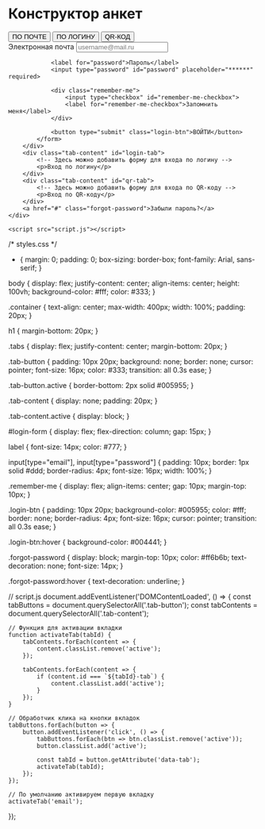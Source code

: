 <!DOCTYPE html>
<html lang="ru">
<head>
    <meta charset="UTF-8">
    <meta name="viewport" content="width=device-width, initial-scale=1.0">
    <title>Конструктор анкет</title>
    <link rel="stylesheet" href="styles.css">
</head>
<body>
    <div class="container">
        <h1>Конструктор анкет</h1>
        <div class="tabs">
            <button class="tab-button active" data-tab="email">ПО ПОЧТЕ</button>
            <button class="tab-button" data-tab="login">ПО ЛОГИНУ</button>
            <button class="tab-button" data-tab="qr">QR-КОД</button>
        </div>
        <div class="tab-content active" id="email-tab">
            <form id="login-form">
                <label for="email">Электронная почта</label>
                <input type="email" id="email" placeholder="username@mail.ru" required>

                <label for="password">Пароль</label>
                <input type="password" id="password" placeholder="******" required>

                <div class="remember-me">
                    <input type="checkbox" id="remember-me-checkbox">
                    <label for="remember-me-checkbox">Запомнить меня</label>
                </div>

                <button type="submit" class="login-btn">ВОЙТИ</button>
            </form>
        </div>
        <div class="tab-content" id="login-tab">
            <!-- Здесь можно добавить форму для входа по логину -->
            <p>Вход по логину</p>
        </div>
        <div class="tab-content" id="qr-tab">
            <!-- Здесь можно добавить форму для входа по QR-коду -->
            <p>Вход по QR-коду</p>
        </div>
        <a href="#" class="forgot-password">Забыли пароль?</a>
    </div>

    <script src="script.js"></script>
</body>
</html>


/* styles.css */
* {
    margin: 0;
    padding: 0;
    box-sizing: border-box;
    font-family: Arial, sans-serif;
}

body {
    display: flex;
    justify-content: center;
    align-items: center;
    height: 100vh;
    background-color: #fff;
    color: #333;
}

.container {
    text-align: center;
    max-width: 400px;
    width: 100%;
    padding: 20px;
}

h1 {
    margin-bottom: 20px;
}

.tabs {
    display: flex;
    justify-content: center;
    margin-bottom: 20px;
}

.tab-button {
    padding: 10px 20px;
    background: none;
    border: none;
    cursor: pointer;
    font-size: 16px;
    color: #333;
    transition: all 0.3s ease;
}

.tab-button.active {
    border-bottom: 2px solid #005955;
}

.tab-content {
    display: none;
    padding: 20px;
}

.tab-content.active {
    display: block;
}

#login-form {
    display: flex;
    flex-direction: column;
    gap: 15px;
}

label {
    font-size: 14px;
    color: #777;
}

input[type="email"],
input[type="password"] {
    padding: 10px;
    border: 1px solid #ddd;
    border-radius: 4px;
    font-size: 16px;
    width: 100%;
}

.remember-me {
    display: flex;
    align-items: center;
    gap: 10px;
    margin-top: 10px;
}

.login-btn {
    padding: 10px 20px;
    background-color: #005955;
    color: #fff;
    border: none;
    border-radius: 4px;
    font-size: 16px;
    cursor: pointer;
    transition: all 0.3s ease;
}

.login-btn:hover {
    background-color: #004441;
}

.forgot-password {
    display: block;
    margin-top: 10px;
    color: #ff6b6b;
    text-decoration: none;
    font-size: 14px;
}

.forgot-password:hover {
    text-decoration: underline;
}





// script.js
document.addEventListener('DOMContentLoaded', () => {
    const tabButtons = document.querySelectorAll('.tab-button');
    const tabContents = document.querySelectorAll('.tab-content');

    // Функция для активации вкладки
    function activateTab(tabId) {
        tabContents.forEach(content => {
            content.classList.remove('active');
        });

        tabContents.forEach(content => {
            if (content.id === `${tabId}-tab`) {
                content.classList.add('active');
            }
        });
    }

    // Обработчик клика на кнопки вкладок
    tabButtons.forEach(button => {
        button.addEventListener('click', () => {
            tabButtons.forEach(btn => btn.classList.remove('active'));
            button.classList.add('active');

            const tabId = button.getAttribute('data-tab');
            activateTab(tabId);
        });
    });

    // По умолчанию активируем первую вкладку
    activateTab('email');
});
